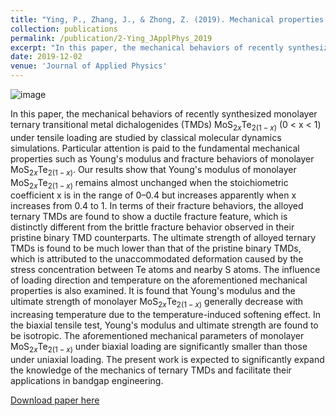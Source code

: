 ```yaml
---
title: "Ying, P., Zhang, J., & Zhong, Z. (2019). Mechanical properties of monolayer ternary transitional metal dichalogenides MoS2xTe2 (1− x): A molecular dynamics study. Journal of Applied Physics, 126(21)."
collection: publications
permalink: /publication/2-Ying_JApplPhys_2019
excerpt: "In this paper, the mechanical behaviors of recently synthesized monolayer ternary transitional metal dichalogenides (TMDs) MoS$_{2x}$Te_$2(1-x)$ (0 < x < 1) under tensile loading are studied by classical molecular dynamics simulations. Particular attention is paid to the fundamental mechanical properties such as Young's modulus and fracture behaviors of monolayer MoS$_{2x}$Te_$2(1-x)$."
date: 2019-12-02
venue: 'Journal of Applied Physics'
---
```

![image](https://user-images.githubusercontent.com/54773018/221376393-253ec78a-7e82-4e0e-89c3-9955508cc2a8.png)

In this paper, the mechanical behaviors of recently synthesized monolayer ternary transitional metal dichalogenides (TMDs) MoS$_{2x}$Te$_{2(1-x)}$ (0 < x < 1) under tensile loading are studied by classical molecular dynamics simulations. Particular attention is paid to the fundamental mechanical properties such as Young's modulus and fracture behaviors of monolayer MoS$_{2x}$Te$_{2(1-x)}$. Our results show that Young's modulus of monolayer MoS$_{2x}$Te$_{2(1-x)}$ remains almost unchanged when the stoichiometric coefficient x is in the range of 0–0.4 but increases apparently when x increases from 0.4 to 1. In terms of their fracture behaviors, the alloyed ternary TMDs are found to show a ductile fracture feature, which is distinctly different from the brittle fracture behavior observed in their pristine binary TMD counterparts. The ultimate strength of alloyed ternary TMDs is found to be much lower than that of the pristine binary TMDs, which is attributed to the unaccommodated deformation caused by the stress concentration between Te atoms and nearby S atoms. The influence of loading direction and temperature on the aforementioned mechanical properties is also examined. It is found that Young's modulus and the ultimate strength of monolayer MoS$_{2x}$Te$_{2(1-x)}$ generally decrease with increasing temperature due to the temperature-induced softening effect. In the biaxial tensile test, Young's modulus and ultimate strength are found to be isotropic. The aforementioned mechanical parameters of monolayer MoS$_{2x}$Te$_{2(1-x)}$ under biaxial loading are significantly smaller than those under uniaxial loading. The present work is expected to significantly expand the knowledge of the mechanics of ternary TMDs and facilitate their applications in bandgap engineering.

[Download paper here](http://hityingph.github.io/files/2-Ying_JApplPhys_2019.pdf)
